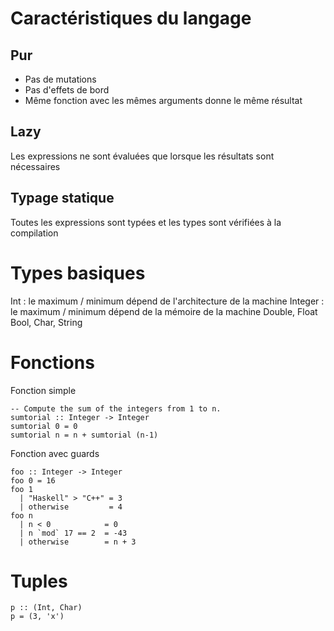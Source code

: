 # Caractéristiques du langage

## Pur

- Pas de mutations
- Pas d'effets de bord
- Même fonction avec les mêmes arguments donne le même résultat

## Lazy

Les expressions ne sont évaluées que lorsque les résultats sont nécessaires

## Typage statique

Toutes les expressions sont typées et les types sont vérifiées à la compilation
 
# Types basiques

Int : le maximum / minimum dépend de l'architecture de la machine
Integer : le maximum / minimum dépend de la mémoire de la machine
Double, Float
Bool, Char, String

# Fonctions

Fonction simple
```
-- Compute the sum of the integers from 1 to n.
sumtorial :: Integer -> Integer
sumtorial 0 = 0
sumtorial n = n + sumtorial (n-1)
```

Fonction avec guards 
```
foo :: Integer -> Integer
foo 0 = 16
foo 1 
  | "Haskell" > "C++" = 3
  | otherwise         = 4
foo n
  | n < 0            = 0
  | n `mod` 17 == 2  = -43
  | otherwise        = n + 3
```

# Tuples

```
p :: (Int, Char)
p = (3, 'x')
```
